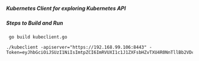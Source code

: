 ##### Kubernetes Client for exploring Kubernetes API

##### Steps to Build and Run
```kubernetes helm
 go build kubeclient.go
```

```kubernetes helm
./kubeclient -apiserver="https://192.168.99.106:8443" -Token=eyJhbGciOiJSUzI1NiIsImtpZCI6ImRVUXI1c1J1ZXFsbHZvTXU4R0NnTllBb2VDcGVuNUoyZzVUS0xBTDYwLWMifQ
```
